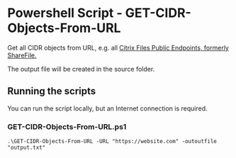 # Powershell Script - GET-CIDR-Objects-From-URL

Get all CIDR objects from URL, e.g. all [Citrix Files Public Endpoints, formerly ShareFile.](https://support.citrix.com/article/CTX234446)

The output file will be created in the source folder. 


## Running the scripts

You can run the script locally, but an Internet connection is required. 

### GET-CIDR-Objects-From-URL.ps1

```
.\GET-CIDR-Objects-From-URL -URL "https://website.com" -outoutfile "output.txt"
```